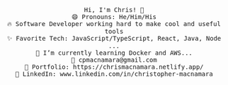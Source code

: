 <p align="center">
    <samp>
        Hi, I'm Chris! 👋 <br>
        😄 Pronouns: He/Him/His <br>
        🔥 Software Developer working hard to make cool and useful tools <br>
        ✨ Favorite Tech: JavaScript/TypeScript, React, Java, Node ... <br>
        📓 I’m currently learning Docker and AWS... <br>
        📧 cpmacnamara@gmail.com <br>
        🎨 Portfolio: https://chrismacnamara.netlify.app/ <br>
        💼 LinkedIn: www.linkedin.com/in/christopher-macnamara <br>
    </samp>
</p>
